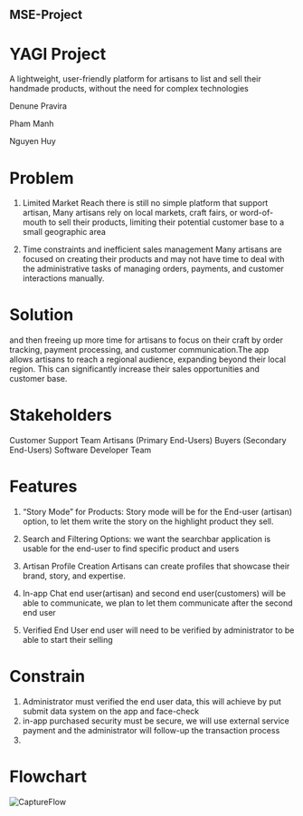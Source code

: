 ## MSE-Project

# YAGI Project
A lightweight, user-friendly platform for artisans to list and sell their handmade products, without the need for complex technologies

Denune Pravira

Pham Manh

Nguyen Huy

# Problem 
1. Limited Market Reach
    there is still no simple platform that support artisan, Many artisans rely on local markets, craft fairs, or word-of-mouth to sell their            products, limiting their potential customer base to a small geographic area
  
2. Time constraints and inefficient sales management
   Many artisans are focused on creating their products and may not have time to deal with the administrative tasks of managing orders, payments,      and customer interactions manually.

# Solution
 and then freeing up more time for artisans to focus on their craft by order tracking, payment processing, and customer communication.The app        allows artisans to reach a regional audience, expanding beyond their local region. This can significantly increase their sales opportunities and    customer base.

 # Stakeholders
 Customer Support Team
 Artisans (Primary End-Users)
 Buyers (Secondary End-Users)
 Software Developer Team

 # Features 
1. “Story Mode” for Products:
Story mode will be for the End-user (artisan) option, to let them write the story on the highlight product they sell.

2. Search and Filtering Options:
we want the searchbar application is usable for the end-user to find specific product and users

3. Artisan Profile Creation
Artisans can create profiles that showcase their brand, story, and expertise.

4. In-app Chat 
end user(artisan) and second end user(customers) will be able to communicate, we plan to let them communicate after the second end user 

5. Verified End User
end user will need to be verified by administrator to be able to start their selling

# Constrain
1. Administrator must verified the end user data, this will achieve by put submit data system on the app and face-check
2. in-app purchased security must be secure, we will use external service payment and the administrator will follow-up the transaction process
3.  

# Flowchart
![CaptureFlow](https://github.com/user-attachments/assets/125c252e-563d-4f2b-b12e-68e0eab7493f)
